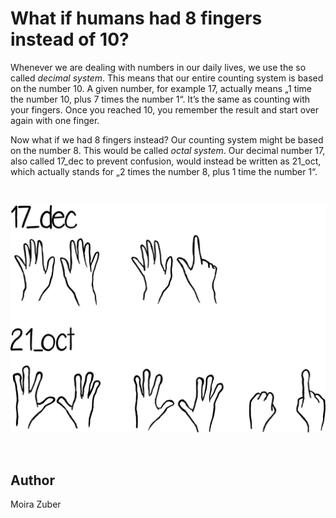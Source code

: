 <!-- BEGIN TITLE -->
# What if humans had 8 fingers instead of 10?
<!-- END TITLE -->

<!-- BEGIN BODY -->
Whenever we are dealing with numbers in our daily lives, we use the so called *decimal system*. This means that our entire counting system is based on the number 10. A given number, for example 17, actually means „1 time the number 10, plus 7 times the number 1“. It’s the same as counting with your fingers. Once you reached 10, you remember the result and start over again with one finger. 

Now what if we had 8 fingers instead? Our counting system might be based on the number 8. This would be called *octal system*. Our decimal number 17, also called 17_dec to prevent confusion, would instead be written as 21_oct, which actually stands for „2 times the number 8, plus 1 time the number 1“. 
<!-- END BODY -->


<br/>

![Counting Systems](../images/image-124-counting-systems.svg)

<br/>


## Author
<!-- BEGIN AUTHOR -->
Moira Zuber
<!-- END AUTHOR -->
